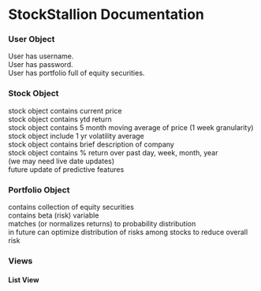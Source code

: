 # StockStallion Documentation


### User Object 
User has username.  
User has password.   
User has portfolio full of equity securities.  



### Stock Object
stock object contains current price  
stock object contains ytd return  
stock object contains 5 month moving average of price (1 week granularity)   
stock object include 1 yr volatility average  
stock object contains brief description of company  
stock object contains % return over past day, week, month, year  
(we may need live date updates)  
future update of predictive features  


### Portfolio Object
contains collection of equity securities  
contains beta (risk) variable  
matches (or normalizes returns) to probability distribution  
in future can optimize distribution of risks among stocks to reduce overall risk  

### Views

#### List View 
